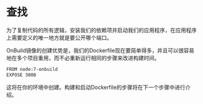 # 查找
为了复制代码的所有逻辑，安装我们的依赖项并启动我们的应用程序，在应用程序上需要定义的唯一地方就是要公开哪个端口。

OnBuild镜像的创建优势是，我们的Dockerfile现在要简单得多，并且可以很容易地在多个项目重用，而不必重新运行相同的步骤来改进构建时间。
```bash
FROM node:7-onbuild
EXPOSE 3000
```
这将在你的环境中创建。构建和启动Dockerfile的步骤将在下一个步骤中进行介绍。